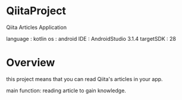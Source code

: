 # QiitaProject

Qiita Articles Application

language : kotlin
os : android
IDE : AndroidStudio 3.1.4
targetSDK : 28

# Overview

this project means that you can read Qiita's articles in your app.

main function: reading article to gain knowledge.


